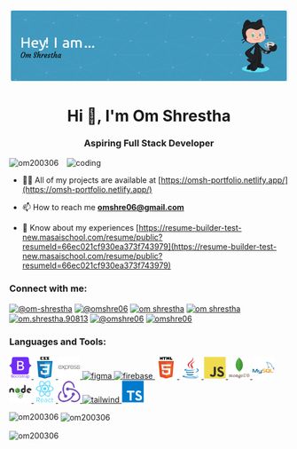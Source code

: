 ![logo](https://github.com/Om200306/Om200306/blob/main/github-header-image.png)

<h1 align="center">Hi 👋, I'm Om Shrestha</h1>
<h3 align="center">Aspiring Full Stack Developer</h3>

<img align="right" alt="coding" width="400" src="https://upskilll.com/static/media/about1.117215e1da0aa79b3b11.gif">

<p align="left"> <img src="https://komarev.com/ghpvc/?username=om200306&label=Profile%20views&color=0e75b6&style=flat" alt="om200306" /> </p>

- 👨‍💻 All of my projects are available at [https://omsh-portfolio.netlify.app/](https://omsh-portfolio.netlify.app/)

- 📫 How to reach me **omshre06@gmail.com**

- 📄 Know about my experiences [https://resume-builder-test-new.masaischool.com/resume/public?resumeId=66ec021cf930ea373f743979](https://resume-builder-test-new.masaischool.com/resume/public?resumeId=66ec021cf930ea373f743979)

<h3 align="left">Connect with me:</h3>
<p align="left">
<a href="https://codepen.io/@om-shrestha" target="blank"><img align="center" src="https://raw.githubusercontent.com/rahuldkjain/github-profile-readme-generator/master/src/images/icons/Social/codepen.svg" alt="@om-shrestha" height="30" width="40" /></a>
<a href="https://twitter.com/@omshre06" target="blank"><img align="center" src="https://raw.githubusercontent.com/rahuldkjain/github-profile-readme-generator/master/src/images/icons/Social/twitter.svg" alt="@omshre06" height="30" width="40" /></a>
<a href="https://linkedin.com/in/om shrestha" target="blank"><img align="center" src="https://raw.githubusercontent.com/rahuldkjain/github-profile-readme-generator/master/src/images/icons/Social/linked-in-alt.svg" alt="om shrestha" height="30" width="40" /></a>
<a href="https://fb.com/om shrestha" target="blank"><img align="center" src="https://raw.githubusercontent.com/rahuldkjain/github-profile-readme-generator/master/src/images/icons/Social/facebook.svg" alt="om shrestha" height="30" width="40" /></a>
<a href="https://instagram.com/om.shrestha.90813" target="blank"><img align="center" src="https://raw.githubusercontent.com/rahuldkjain/github-profile-readme-generator/master/src/images/icons/Social/instagram.svg" alt="om.shrestha.90813" height="30" width="40" /></a>
<a href="https://www.hackerrank.com/@omshre06" target="blank"><img align="center" src="https://raw.githubusercontent.com/rahuldkjain/github-profile-readme-generator/master/src/images/icons/Social/hackerrank.svg" alt="@omshre06" height="30" width="40" /></a>
<a href="https://www.leetcode.com/omshre06" target="blank"><img align="center" src="https://raw.githubusercontent.com/rahuldkjain/github-profile-readme-generator/master/src/images/icons/Social/leet-code.svg" alt="omshre06" height="30" width="40" /></a>
</p>

<h3 align="left">Languages and Tools:</h3>
<p align="left"> <a href="https://getbootstrap.com" target="_blank" rel="noreferrer"> <img src="https://raw.githubusercontent.com/devicons/devicon/master/icons/bootstrap/bootstrap-plain-wordmark.svg" alt="bootstrap" width="40" height="40"/> </a> <a href="https://www.w3schools.com/css/" target="_blank" rel="noreferrer"> <img src="https://raw.githubusercontent.com/devicons/devicon/master/icons/css3/css3-original-wordmark.svg" alt="css3" width="40" height="40"/> </a> <a href="https://expressjs.com" target="_blank" rel="noreferrer"> <img src="https://raw.githubusercontent.com/devicons/devicon/master/icons/express/express-original-wordmark.svg" alt="express" width="40" height="40"/> </a> <a href="https://www.figma.com/" target="_blank" rel="noreferrer"> <img src="https://www.vectorlogo.zone/logos/figma/figma-icon.svg" alt="figma" width="40" height="40"/> </a> <a href="https://firebase.google.com/" target="_blank" rel="noreferrer"> <img src="https://www.vectorlogo.zone/logos/firebase/firebase-icon.svg" alt="firebase" width="40" height="40"/> </a> <a href="https://www.w3.org/html/" target="_blank" rel="noreferrer"> <img src="https://raw.githubusercontent.com/devicons/devicon/master/icons/html5/html5-original-wordmark.svg" alt="html5" width="40" height="40"/> </a> <a href="https://www.java.com" target="_blank" rel="noreferrer"> <img src="https://raw.githubusercontent.com/devicons/devicon/master/icons/java/java-original.svg" alt="java" width="40" height="40"/> </a> <a href="https://developer.mozilla.org/en-US/docs/Web/JavaScript" target="_blank" rel="noreferrer"> <img src="https://raw.githubusercontent.com/devicons/devicon/master/icons/javascript/javascript-original.svg" alt="javascript" width="40" height="40"/> </a> <a href="https://www.mongodb.com/" target="_blank" rel="noreferrer"> <img src="https://raw.githubusercontent.com/devicons/devicon/master/icons/mongodb/mongodb-original-wordmark.svg" alt="mongodb" width="40" height="40"/> </a> <a href="https://www.mysql.com/" target="_blank" rel="noreferrer"> <img src="https://raw.githubusercontent.com/devicons/devicon/master/icons/mysql/mysql-original-wordmark.svg" alt="mysql" width="40" height="40"/> </a> <a href="https://nodejs.org" target="_blank" rel="noreferrer"> <img src="https://raw.githubusercontent.com/devicons/devicon/master/icons/nodejs/nodejs-original-wordmark.svg" alt="nodejs" width="40" height="40"/> </a> <a href="https://reactjs.org/" target="_blank" rel="noreferrer"> <img src="https://raw.githubusercontent.com/devicons/devicon/master/icons/react/react-original-wordmark.svg" alt="react" width="40" height="40"/> </a> <a href="https://redux.js.org" target="_blank" rel="noreferrer"> <img src="https://raw.githubusercontent.com/devicons/devicon/master/icons/redux/redux-original.svg" alt="redux" width="40" height="40"/> </a> <a href="https://tailwindcss.com/" target="_blank" rel="noreferrer"> <img src="https://www.vectorlogo.zone/logos/tailwindcss/tailwindcss-icon.svg" alt="tailwind" width="40" height="40"/> </a> <a href="https://www.typescriptlang.org/" target="_blank" rel="noreferrer"> <img src="https://raw.githubusercontent.com/devicons/devicon/master/icons/typescript/typescript-original.svg" alt="typescript" width="40" height="40"/> </a> </p>

<p><img align="left" src="https://github-readme-stats.vercel.app/api/top-langs?username=om200306&show_icons=true&locale=en&layout=compact" alt="om200306" /></p>

<p>&nbsp;<img align="center" src="https://github-readme-stats.vercel.app/api?username=om200306&show_icons=true&locale=en" alt="om200306" /></p>

<p><img align="center" src="https://github-readme-streak-stats.herokuapp.com/?user=om200306&" alt="om200306" /></p>
